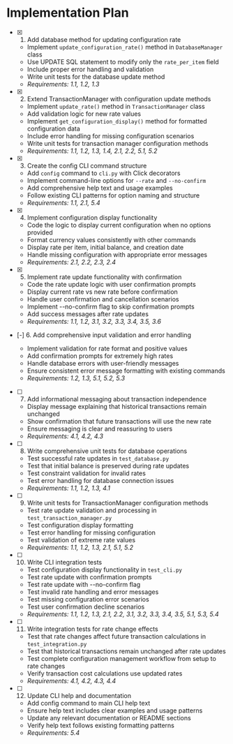 # Implementation Plan

- [x] 1. Add database method for updating configuration rate

  - Implement `update_configuration_rate()` method in `DatabaseManager` class
  - Use UPDATE SQL statement to modify only the `rate_per_item` field
  - Include proper error handling and validation
  - Write unit tests for the database update method
  - _Requirements: 1.1, 1.2, 1.3_

- [x] 2. Extend TransactionManager with configuration update methods

  - Implement `update_rate()` method in `TransactionManager` class
  - Add validation logic for new rate values
  - Implement `get_configuration_display()` method for formatted configuration data
  - Include error handling for missing configuration scenarios
  - Write unit tests for transaction manager configuration methods
  - _Requirements: 1.1, 1.2, 1.3, 1.4, 2.1, 2.2, 5.1, 5.2_

- [x] 3. Create the config CLI command structure

  - Add `config` command to `cli.py` with Click decorators
  - Implement command-line options for `--rate` and `--no-confirm`
  - Add comprehensive help text and usage examples
  - Follow existing CLI patterns for option naming and structure
  - _Requirements: 1.1, 2.1, 5.4_

- [x] 4. Implement configuration display functionality

  - Code the logic to display current configuration when no options provided
  - Format currency values consistently with other commands
  - Display rate per item, initial balance, and creation date
  - Handle missing configuration with appropriate error messages
  - _Requirements: 2.1, 2.2, 2.3, 2.4_

- [x] 5. Implement rate update functionality with confirmation

  - Code the rate update logic with user confirmation prompts
  - Display current rate vs new rate before confirmation
  - Handle user confirmation and cancellation scenarios
  - Implement --no-confirm flag to skip confirmation prompts
  - Add success messages after rate updates
  - _Requirements: 1.1, 1.2, 3.1, 3.2, 3.3, 3.4, 3.5, 3.6_

- [-] 6. Add comprehensive input validation and error handling

  - Implement validation for rate format and positive values
  - Add confirmation prompts for extremely high rates
  - Handle database errors with user-friendly messages
  - Ensure consistent error message formatting with existing commands
  - _Requirements: 1.2, 1.3, 5.1, 5.2, 5.3_

- [ ] 7. Add informational messaging about transaction independence

  - Display message explaining that historical transactions remain unchanged
  - Show confirmation that future transactions will use the new rate
  - Ensure messaging is clear and reassuring to users
  - _Requirements: 4.1, 4.2, 4.3_

- [ ] 8. Write comprehensive unit tests for database operations

  - Test successful rate updates in `test_database.py`
  - Test that initial balance is preserved during rate updates
  - Test constraint validation for invalid rates
  - Test error handling for database connection issues
  - _Requirements: 1.1, 1.2, 1.3, 4.1_

- [ ] 9. Write unit tests for TransactionManager configuration methods

  - Test rate update validation and processing in `test_transaction_manager.py`
  - Test configuration display formatting
  - Test error handling for missing configuration
  - Test validation of extreme rate values
  - _Requirements: 1.1, 1.2, 1.3, 2.1, 5.1, 5.2_

- [ ] 10. Write CLI integration tests

  - Test configuration display functionality in `test_cli.py`
  - Test rate update with confirmation prompts
  - Test rate update with --no-confirm flag
  - Test invalid rate handling and error messages
  - Test missing configuration error scenarios
  - Test user confirmation decline scenarios
  - _Requirements: 1.1, 1.2, 1.3, 2.1, 2.2, 3.1, 3.2, 3.3, 3.4, 3.5, 5.1, 5.3, 5.4_

- [ ] 11. Write integration tests for rate change effects

  - Test that rate changes affect future transaction calculations in `test_integration.py`
  - Test that historical transactions remain unchanged after rate updates
  - Test complete configuration management workflow from setup to rate changes
  - Verify transaction cost calculations use updated rates
  - _Requirements: 4.1, 4.2, 4.3, 4.4_

- [ ] 12. Update CLI help and documentation
  - Add config command to main CLI help text
  - Ensure help text includes clear examples and usage patterns
  - Update any relevant documentation or README sections
  - Verify help text follows existing formatting patterns
  - _Requirements: 5.4_
